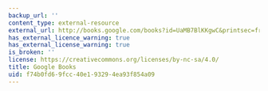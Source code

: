 ```yaml
---
backup_url: ''
content_type: external-resource
external_url: http://books.google.com/books?id=UaMB7BlKKgwC&printsec=frontcover
has_external_licence_warning: true
has_external_license_warning: true
is_broken: ''
license: https://creativecommons.org/licenses/by-nc-sa/4.0/
title: Google Books
uid: f74b0fd6-9fcc-40e1-9329-4ea93f854a09
---
```

